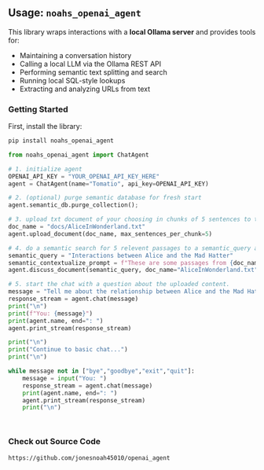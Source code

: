 ## Usage: `noahs_openai_agent`

This library wraps interactions with a **local Ollama server** and provides tools for:

- Maintaining a conversation history
- Calling a local LLM via the Ollama REST API
- Performing semantic text splitting and search
- Running local SQL-style lookups
- Extracting and analyzing URLs from text

### Getting Started

First, install the library:

```bash
pip install noahs_openai_agent
```

```python
from noahs_openai_agent import ChatAgent

# 1. initialize agent
OPENAI_API_KEY = "YOUR_OPENAI_API_KEY_HERE"
agent = ChatAgent(name="Tomatio", api_key=OPENAI_API_KEY)

# 2. (optional) purge semantic database for fresh start
agent.semantic_db.purge_collection();

# 3. upload txt document of your choosing in chunks of 5 sentences to the semantic database
doc_name = "docs/AliceInWonderland.txt"
agent.upload_document(doc_name, max_sentences_per_chunk=5)

# 4. do a semantic search for 5 relevent passages to a semantic_query and add it to the context window of the agent
semantic_query = "Interactions between Alice and the Mad Hatter"
semantic_contextualize_prompt = f"These are some passages from {doc_name} that should be considered"
agent.discuss_document(semantic_query, doc_name="AliceInWonderland.txt", semantic_top_k=5, semantic_contextualize_prompt=semantic_contextualize_prompt)

# 5. start the chat with a question about the uploaded content.
message = "Tell me about the relationship between Alice and the Mad Hatter. Use examples from the provided passages"
response_stream = agent.chat(message)
print("\n")
print(f"You: {message}")
print(agent.name, end=": ")
agent.print_stream(response_stream)

print("\n")
print("Continue to basic chat...")
print("\n")

while message not in ["bye","goodbye","exit","quit"]:
    message = input("You: ")
    response_stream = agent.chat(message)
    print(agent.name, end=": ")
    agent.print_stream(response_stream)
    print("\n")




```



### Check out Source Code

`https://github.com/jonesnoah45010/openai_agent`




